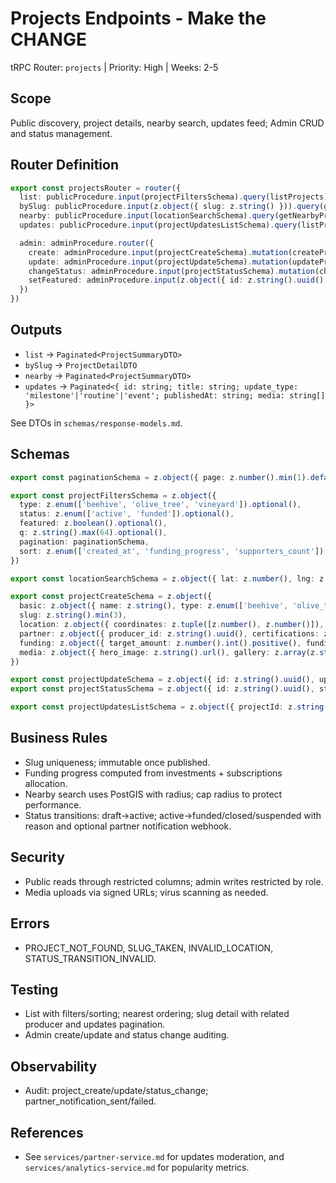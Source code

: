 # Projects Endpoints - Make the CHANGE

 tRPC Router: `projects` | Priority: High | Weeks: 2-5

## Scope
Public discovery, project details, nearby search, updates feed; Admin CRUD and status management.

## Router Definition
```ts
export const projectsRouter = router({
  list: publicProcedure.input(projectFiltersSchema).query(listProjects),
  bySlug: publicProcedure.input(z.object({ slug: z.string() })).query(getProjectBySlug),
  nearby: publicProcedure.input(locationSearchSchema).query(getNearbyProjects),
  updates: publicProcedure.input(projectUpdatesListSchema).query(listProjectUpdates),

  admin: adminProcedure.router({
    create: adminProcedure.input(projectCreateSchema).mutation(createProject),
    update: adminProcedure.input(projectUpdateSchema).mutation(updateProject),
    changeStatus: adminProcedure.input(projectStatusSchema).mutation(changeProjectStatus),
    setFeatured: adminProcedure.input(z.object({ id: z.string().uuid(), featured: z.boolean() })).mutation(setFeatured),
  })
})
```

## Outputs
- `list` → `Paginated<ProjectSummaryDTO>`
- `bySlug` → `ProjectDetailDTO`
- `nearby` → `Paginated<ProjectSummaryDTO>`
- `updates` → `Paginated<{ id: string; title: string; update_type: 'milestone'|'routine'|'event'; publishedAt: string; media: string[] }>`

See DTOs in `schemas/response-models.md`.

## Schemas
```ts
export const paginationSchema = z.object({ page: z.number().min(1).default(1), limit: z.number().min(1).max(100).default(20) })

export const projectFiltersSchema = z.object({
  type: z.enum(['beehive', 'olive_tree', 'vineyard']).optional(),
  status: z.enum(['active', 'funded']).optional(),
  featured: z.boolean().optional(),
  q: z.string().max(64).optional(),
  pagination: paginationSchema,
  sort: z.enum(['created_at', 'funding_progress', 'supporters_count']).default('funding_progress')
})

export const locationSearchSchema = z.object({ lat: z.number(), lng: z.number(), radius: z.number().max(100_000) })

export const projectCreateSchema = z.object({
  basic: z.object({ name: z.string(), type: z.enum(['beehive', 'olive_tree', 'vineyard']), short_description: z.string(), long_description: z.string().optional() }),
  slug: z.string().min(3),
  location: z.object({ coordinates: z.tuple([z.number(), z.number()]), address: z.any() }),
  partner: z.object({ producer_id: z.string().uuid(), certifications: z.array(z.string()).default([]) }),
  funding: z.object({ target_amount: z.number().int().positive(), funding_deadline: z.date().optional() }),
  media: z.object({ hero_image: z.string().url(), gallery: z.array(z.string().url()).default([]) }),
})

export const projectUpdateSchema = z.object({ id: z.string().uuid(), updates: z.record(z.any()) })
export const projectStatusSchema = z.object({ id: z.string().uuid(), status: z.enum(['active', 'funded', 'closed', 'suspended']), reason: z.string().optional() })

export const projectUpdatesListSchema = z.object({ projectId: z.string().uuid(), pagination: paginationSchema })
```

## Business Rules
- Slug uniqueness; immutable once published.
- Funding progress computed from investments + subscriptions allocation.
- Nearby search uses PostGIS with radius; cap radius to protect performance.
- Status transitions: draft→active; active→funded/closed/suspended with reason and optional partner notification webhook.

## Security
- Public reads through restricted columns; admin writes restricted by role.
- Media uploads via signed URLs; virus scanning as needed.

## Errors
- PROJECT_NOT_FOUND, SLUG_TAKEN, INVALID_LOCATION, STATUS_TRANSITION_INVALID.

## Testing
- List with filters/sorting; nearest ordering; slug detail with related producer and updates pagination.
- Admin create/update and status change auditing.

## Observability
- Audit: project_create/update/status_change; partner_notification_sent/failed.

## References
- See `services/partner-service.md` for updates moderation, and `services/analytics-service.md` for popularity metrics.
